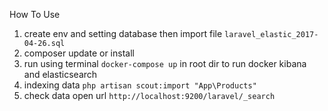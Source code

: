 How To Use

1. create env and setting database then import file `laravel_elastic_2017-04-26.sql`
2. composer update or install
3. run using terminal `docker-compose up` in root dir to run docker kibana and elasticsearch
4. indexing data `php artisan scout:import "App\Products"`
5. check data open url `http://localhost:9200/laravel/_search`